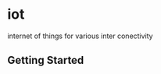 # iot

internet of things for various inter conectivity

## Getting Started

<img scr="screenshots/Desktop/DesktopColorLibDK.jpg">
<img scr="screenshots/Desktop/DesktopColorLibLT.jpg">

